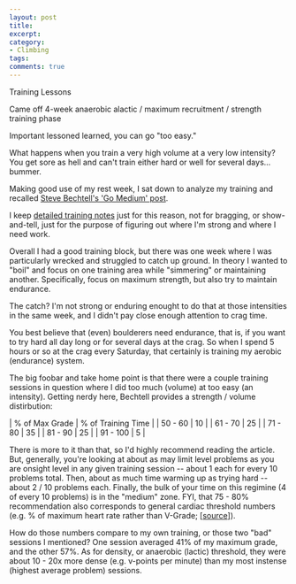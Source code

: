 ```yaml
---
layout: post
title:
excerpt:
category:
- Climbing
tags:
comments: true
---
```


Training Lessons

Came off 4-week anaerobic alactic / maximum recruitment / strength training phase

Important lessoned learned, you can go "too easy."

What happens when you train a very high volume at a very low intensity?  You get sore as hell and can't train either hard or well for several days... bummer.

Making good use of my rest week, I sat down to analyze my training and recalled [Steve Bechtell's 'Go Medium' post](http://www.climbstrong.com/articles/20150724).

I keep [detailed training notes](http://www.climbstrong.com/articles/20150313) just for this reason, not for bragging, or show-and-tell, just for the purpose of figuring out where I'm strong and where I need work.

Overall I had a good training block, but there was one week where I was particularly wrecked and struggled to catch up ground.  In theory I wanted to "boil" and focus
on one training area while "simmering" or maintaining another.  Specifically, focus on maximum strength, but also try to maintain endurance.

The catch?  I'm not strong or enduring enought to do that at those intensities in the same week, and I didn't pay close enough attention to crag time.

You best believe that (even) boulderers need endurance, that is, if you want to try hard all day long or for several days at the crag.  So when I spend 5 hours
or so at the crag every Saturday, that certainly is training my aerobic (endurance) system.  

The big foobar and take home point is that there were a couple training sessions in question where I did too much (volume) at too easy (an intensity).
Getting nerdy here, Bechtell provides a strength / volume distirbution:

| % of Max Grade | % of Training Time |
| 50 - 60 | 10 |
| 61 - 70 | 25 |
| 71 - 80 | 35 |
| 81 - 90 | 25 |
| 91 - 100 | 5 |

There is more to it than that, so I'd highly recommend reading the article.  But, generally, you're looking at about as may limit level problems as you are onsight
level in any given training session -- about 1 each for every 10 problems total.  Then, about as much time warming up as trying hard -- about 2 / 10 problems each.
  Finally, the bulk of your time on this regimine (4 of every 10 problems) is in the "medium" zone.  FYI, that 75 - 80% recommendation also corresponds to general 
cardiac threshold numbers (e.g. % of maximum heart rate rather than V-Grade; [[source](http://www.heart.org/HEARTORG/HealthyLiving/PhysicalActivity/FitnessBasics/Target-Heart-Rates_UCM_434341_Article.jsp)]).

How do those numbers compare to my own training, or those two "bad" sessions I mentioned?  One session averaged 41% of my maximum grade, and the other 57%.
As for density, or anaerobic (lactic) threshold, they were about 10 - 20x more dense (e.g. v-points per minute) than my most instense (highest average problem) sessions.
